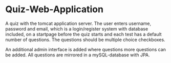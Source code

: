 # Quiz-Web-Application

A quiz with the tomcat application server. The user enters username, password and email, which is a login/register system with database included, on a startpage before the quiz starts and each test has a default number of questions. The questions should be multiple choice checkboxes.

An additional admin interface is added where questions more questions can be added. All questions are mirrored in a mySQL-database with JPA.
